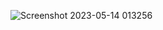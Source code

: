 ![Screenshot 2023-05-14 013256](https://github.com/faizan8349/100-days-RTL/assets/131616660/d151626d-a959-4255-9b4c-ccebcb132ecb)
